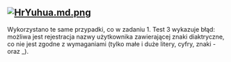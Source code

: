 [![HrYuhua.md.png](https://iili.io/HrYuhua.md.png)](https://freeimage.host/i/HrYuhua)
---
Wykorzystano te same przypadki, co w zadaniu 1. Test 3 wykazuje błąd: możliwa jest rejestracja nazwy użytkownika zawierającej znaki diaktryczne, co nie jest zgodne z wymaganiami (tylko małe i duże litery, cyfry, znaki - oraz _).
